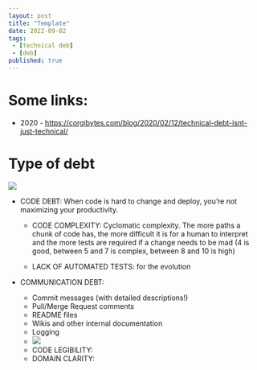 ```yaml
---
layout: post
title: "Template"
date: 2022-09-02
tags:
 - [technical deb]
 - [deb]
published: true
---
```


# Some links:

- 2020 - https://corgibytes.com/blog/2020/02/12/technical-debt-isnt-just-technical/


# Type of debt 

![](https://corgibytes.com/uploads/2020-02-12-technical-debt.jpeg)

- CODE DEBT: When code is hard to change and deploy, you’re not maximizing your productivity.
    - CODE COMPLEXITY: Cyclomatic complexity. The more paths a chunk of code has, the more difficult it is for a human to interpret and the more tests are required if a change needs to be mad (4 is good, between 5 and 7 is complex, between 8 and 10 is high)
    
    - LACK OF AUTOMATED TESTS: for the evolution 

- COMMUNICATION DEBT: 
    - Commit messages (with detailed descriptions!)
    - Pull/Merge Request comments
    - README files
    - Wikis and other internal documentation
    - Logging
    - ![](https://corgibytes.com/uploads/2020-02-12-keep-knowledge-close.jpeg)
    - CODE LEGIBILITY: 
    - DOMAIN CLARITY:
    
